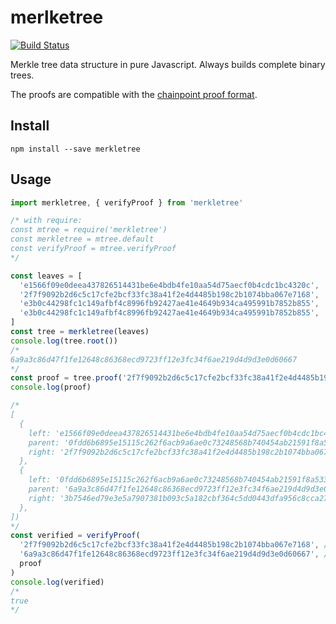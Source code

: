 # merlketree

[![Build Status](https://travis-ci.org/blockai/merkletree.svg?branch=master)](https://travis-ci.org/blockai/merkletree)

Merkle tree data structure in pure Javascript. Always builds complete
binary trees.

The proofs are compatible with the
[chainpoint proof format](https://github.com/chainpoint/whitepaper/raw/master/chainpoint_white_paper.pdf).

## Install

```
npm install --save merkletree
```

## Usage

```javascript
import merkletree, { verifyProof } from 'merkletree'

/* with require:
const mtree = require('merkletree')
const merkletree = mtree.default
const verifyProof = mtree.verifyProof
*/

const leaves = [
  'e1566f09e0deea437826514431be6e4bdb4fe10aa54d75aecf0b4cdc1bc4320c',
  '2f7f9092b2d6c5c17cfe2bcf33fc38a41f2e4d4485b198c2b1074bba067e7168',
  'e3b0c44298fc1c149afbf4c8996fb92427ae41e4649b934ca495991b7852b855',
  'e3b0c44298fc1c149afbf4c8996fb92427ae41e4649b934ca495991b7852b855',
]
const tree = merkletree(leaves)
console.log(tree.root())
/*
6a9a3c86d47f1fe12648c86368ecd9723ff12e3fc34f6ae219d4d9d3e0d60667
*/
const proof = tree.proof('2f7f9092b2d6c5c17cfe2bcf33fc38a41f2e4d4485b198c2b1074bba067e7168')
console.log(proof)

/*
[
  {
    left: 'e1566f09e0deea437826514431be6e4bdb4fe10aa54d75aecf0b4cdc1bc4320c',
    parent: '0fdd6b6895e15115c262f6acb9a6ae0c73248568b740454ab21591f8a533dd7f',
    right: '2f7f9092b2d6c5c17cfe2bcf33fc38a41f2e4d4485b198c2b1074bba067e7168',
  },
  {
    left: '0fdd6b6895e15115c262f6acb9a6ae0c73248568b740454ab21591f8a533dd7f',
    parent: '6a9a3c86d47f1fe12648c86368ecd9723ff12e3fc34f6ae219d4d9d3e0d60667',
    right: '3b7546ed79e3e5a7907381b093c5a182cbf364c5dd0443dfa956c8cca271cc33',
  },
])
*/
const verified = verifyProof(
  '2f7f9092b2d6c5c17cfe2bcf33fc38a41f2e4d4485b198c2b1074bba067e7168', // leaf
  '6a9a3c86d47f1fe12648c86368ecd9723ff12e3fc34f6ae219d4d9d3e0d60667', // expected merkle root
  proof
)
console.log(verified)
/*
true
*/
```
